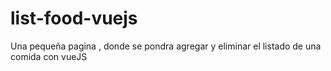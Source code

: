 # list-food-vuejs
Una pequeña pagina , donde se pondra agregar y eliminar el listado de una comida con vueJS
